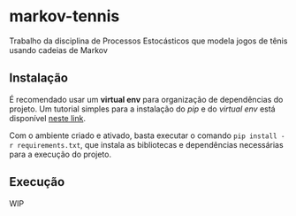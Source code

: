 # markov-tennis
Trabalho da disciplina de Processos Estocásticos que modela jogos de tênis usando cadeias de Markov

## Instalação

É recomendado usar um **virtual env** para organização de dependências do projeto. Um tutorial simples para a instalação do *pip* e do *virtual env* está disponível [neste link](http://timsherratt.org/digital-heritage-handbook/docs/python-pip-virtualenv/).

Com o ambiente criado e ativado, basta executar o comando `pip install -r requirements.txt`, que instala as bibliotecas e dependências necessárias para a execução do projeto.

## Execução

WIP
